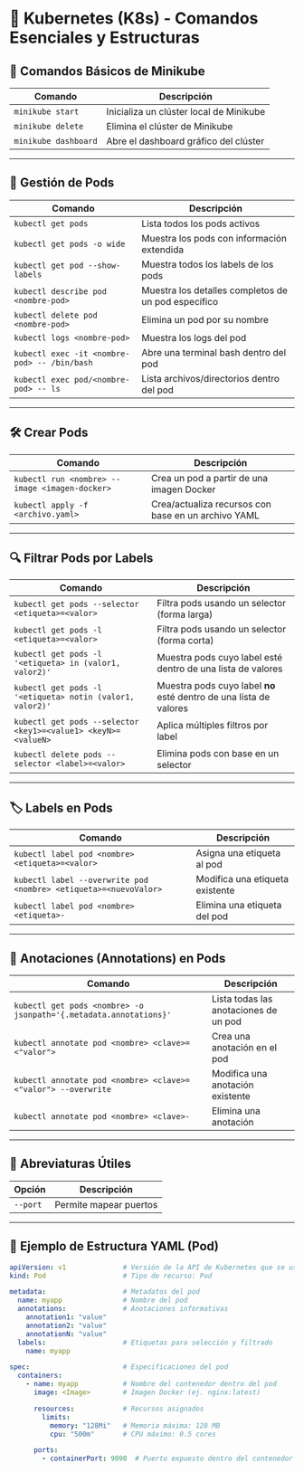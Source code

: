# 🧠 Kubernetes (K8s) - Comandos Esenciales y Estructuras

## 🚀 Comandos Básicos de Minikube

| Comando                     | Descripción                                 |
|----------------------------|---------------------------------------------|
| `minikube start`           | Inicializa un clúster local de Minikube     |
| `minikube delete`          | Elimina el clúster de Minikube              |
| `minikube dashboard`       | Abre el dashboard gráfico del clúster       |

---

## 🔧 Gestión de Pods

| Comando                                                         | Descripción                                                                 |
|------------------------------------------------------------------|-----------------------------------------------------------------------------|
| `kubectl get pods`                                              | Lista todos los pods activos                                               |
| `kubectl get pods -o wide`                                      | Muestra los pods con información extendida                                 |
| `kubectl get pod --show-labels`                                 | Muestra todos los labels de los pods                                       |
| `kubectl describe pod <nombre-pod>`                             | Muestra los detalles completos de un pod específico                        |
| `kubectl delete pod <nombre-pod>`                               | Elimina un pod por su nombre                                               |
| `kubectl logs <nombre-pod>`                                     | Muestra los logs del pod                                                   |
| `kubectl exec -it <nombre-pod> -- /bin/bash`                    | Abre una terminal bash dentro del pod                                      |
| `kubectl exec pod/<nombre-pod> -- ls`                           | Lista archivos/directorios dentro del pod                                  |

---

## 🛠️ Crear Pods

| Comando                                                              | Descripción                                                                 |
|----------------------------------------------------------------------|-----------------------------------------------------------------------------|
| `kubectl run <nombre> --image <imagen-docker>`                       | Crea un pod a partir de una imagen Docker                                   |
| `kubectl apply -f <archivo.yaml>`                                    | Crea/actualiza recursos con base en un archivo YAML                         |

---

## 🔍 Filtrar Pods por Labels

| Comando                                                                                   | Descripción                                                                                     |
|--------------------------------------------------------------------------------------------|-------------------------------------------------------------------------------------------------|
| `kubectl get pods --selector <etiqueta>=<valor>`                                           | Filtra pods usando un selector (forma larga)                                                    |
| `kubectl get pods -l <etiqueta>=<valor>`                                                   | Filtra pods usando un selector (forma corta)                                                    |
| `kubectl get pods -l '<etiqueta> in (valor1, valor2)'`                                     | Muestra pods cuyo label esté dentro de una lista de valores                                     |
| `kubectl get pods -l '<etiqueta> notin (valor1, valor2)'`                                  | Muestra pods cuyo label **no** esté dentro de una lista de valores                              |
| `kubectl get pods --selector <key1>=<value1> <keyN>=<valueN>`                              | Aplica múltiples filtros por label                                                              |
| `kubectl delete pods --selector <label>=<valor>`                                           | Elimina pods con base en un selector                                                            |

---

## 🏷️ Labels en Pods

| Comando                                                                 | Descripción                                                      |
|--------------------------------------------------------------------------|------------------------------------------------------------------|
| `kubectl label pod <nombre> <etiqueta>=<valor>`                          | Asigna una etiqueta al pod                                       |
| `kubectl label --overwrite pod <nombre> <etiqueta>=<nuevoValor>`        | Modifica una etiqueta existente                                  |
| `kubectl label pod <nombre> <etiqueta>-`                                 | Elimina una etiqueta del pod                                     |

---

## 📝 Anotaciones (Annotations) en Pods

| Comando                                                                 | Descripción                                                      |
|--------------------------------------------------------------------------|------------------------------------------------------------------|
| `kubectl get pods <nombre> -o jsonpath='{.metadata.annotations}'`       | Lista todas las anotaciones de un pod                           |
| `kubectl annotate pod <nombre> <clave>=<"valor">`                       | Crea una anotación en el pod                                    |
| `kubectl annotate pod <nombre> <clave>=<"valor"> --overwrite`          | Modifica una anotación existente                                |
| `kubectl annotate pod <nombre> <clave>-`                                | Elimina una anotación                                            |

---

## 🔁 Abreviaturas Útiles

| Opción     | Descripción                    |
|------------|--------------------------------|
| `--port`   | Permite mapear puertos         |

---

## 📄 Ejemplo de Estructura YAML (Pod)

```yaml
apiVersion: v1              # Versión de la API de Kubernetes que se usará
kind: Pod                   # Tipo de recurso: Pod

metadata:                   # Metadatos del pod
  name: myapp               # Nombre del pod
  annotations:              # Anotaciones informativas
    annotation1: "value"
    annotation2: "value"
    annotationN: "value"
  labels:                   # Etiquetas para selección y filtrado
    name: myapp

spec:                       # Especificaciones del pod
  containers:
    - name: myapp           # Nombre del contenedor dentro del pod
      image: <Image>        # Imagen Docker (ej. nginx:latest)

      resources:            # Recursos asignados
        limits:
          memory: "128Mi"   # Memoria máxima: 128 MB
          cpu: "500m"       # CPU máximo: 0.5 cores

      ports:
        - containerPort: 9090  # Puerto expuesto dentro del contenedor
